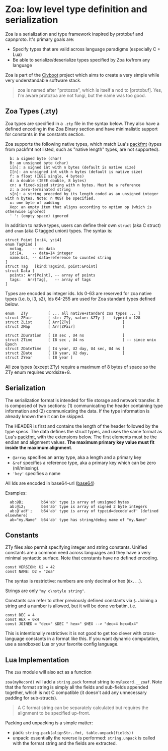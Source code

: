 # Zoa: low level type definition and serialization

Zoa is a serialization and type framework inspired by protobuf and capnproto.
It's primary goals are:

* Specify types that are valid across language paradigms (especially C + Lua)
* Be able to serialize/deserialize types specified by Zoa to/from any language

Zoa is part of the [Civboot] project which aims to create a very simple while
very understandable software stack.

> zoa is named after "protozoa", which is itself a nod to [protobuf]. Yes, I'm
  aware protozoa are not fungi, but the name was too good.

## Zoa Types (.zty)

Zoa types are specified in a `.zty` file in the syntax below. They also have a
defined encoding in the Zoa Binary section and have minimalistic support
for constants in the constants section.

Zoa supports the following native types, which match Lua's [packfmt][packfmt]
(types from packfmt not listed, such as "native length" types, are not supported).

```
  b: a signed byte (char)
  B: an unsigned byte (char)
  i[n]: a signed int with n bytes (default is native size)
  I[n]: an unsigned int with n bytes (default is native size)
  f: a float (IEEE single, 4 bytes)
  d: a double (IEEE double, 8 bytes)
  cn: a fixed-sized string with n bytes. Must be a reference
  z: a zero-terminated string
  s[n]: a string preceded by its length coded as an unsigned integer with n bytes. Note: n MUST be specified.
  x: one byte of padding
  Xop: an empty item that aligns according to option op (which is otherwise ignored)
  ' ': (empty space) ignored
```

In addition to native types, users can define their own `struct` (aka C struct)
and `enum` (aka C tagged union) types. The syntax is:

```
struct Point [x:i4, y:i4]
enum TagKind [
  notag,    -- no data
  id:I4,    -- data=I4 integer
  name:&s1, -- data=reference to counted string
]
struct Tag   [kind:TagKind, point:&Point]
struct Data [
  points: Arr[Point], -- array of points
  tags:   Arr[Tag],   -- array of tags
]
```

Types are encoded as integer ids. Ids 0-63 are reserved for zoa native types (i.e. b, i3, s2),
Ids 64-255 are used for Zoa standard types defined below. 

```
enum   ZTy         [ ... all native+standard zoa types ... ]
struct ZPair       [ str: ZTy, value: &ZTy ] -- typeid = 128
struct ZList       [ Arr[ZTy]                       ]
struct ZMap        [ Arr[ZPair]                     ]

struct ZDuration   [ I8 sec , U4 ns                 ]
struct ZTime       [ I8 sec , U4 ns                 ] -- since unix Epoch
struct ZDateTime   [ I4 year, U2 day, U4 sec, U4 ns ]
struct ZDate       [ I8 year, U2 day,               ]
struct ZYear       [ I8 year ]
```

All zoa types (except ZTy) require a maximum of 8 bytes of space so the ZTy enum requires
wordsize+8.

## Serialization

The serialization format is intended for file storage and network transfer.
It is composed of two sections: (1) communicating the header containing type
information and (2) communicating the data. If the type information is already
known then it can be skipped.

The HEADER is first and contains the length of the header followed by the type specs.
The data defines the struct types, and uses the same format as  Lua's [packfmt],
with the extensions below. The first elements must be
the endian and alignment values. **The maximum primary key value must fit inside the
maximum alignment**.

* `@array` specifies an array type, aka a length and a primary key
* `&ref` specifies a reference type, aka a primary key which can be zero (nil/missing).
* `'key'` specifies a name

All Ids are encoded in base64-url ([base64])

Examples:
```
  ab:@B;        b64'ab' type is array of unsigned bytes
  ab:@i2;       b64'ab' type is array of signed 2 byte integers
  ab:@'adf';    b64'ab' type is array of typeid=decode'adf' (defined elsewhere)
  ab="my.Name"  b64'ab' type has string/debug name of "my.Name"
```

## Constants

ZTy files also permit specifying integer and string constants. Unified constants
are a common need across languages and they have a very minimal syntactic
surface. Note that constants have no defined encoding.

```
const VERSION: U2 = 42
const NAME: D2 = "zoa"
```

The syntax is restrictive: numbers are only decimal or hex (`0x...`).

Strings are only `"my c\nstyle string"`.

Constants can refer to other previously defined constants via `$`. Joining a
string and a number is allowed, but it will be done verbatim, i.e.

```
const DEC = 4
const HEX = 0x4
const JOINED = "dec=" $DEC " hex=" $HEX --> "dec=4 hex=0x4"
```

This is intentionally restrictive: it is not good to get too clever with cross-language constants in a format like this.
If you want dynamic computation, use
a sandboxed Lua or your favorite
config language.

## Lua Implementation

The `zoa` module will also act as a function

`zoa(myRecord)` will add a `string.pack` format string to `myRecord.__zoaf`.
Note that the format string is simply all the fields and sub-fields appended
together, which is not C compatible (it doesn't add any unnecessary padding for
sub-structs).

> A C format string can be separately calculated but requires the alignment
> to be specified up-front.

Packing and unpacking is a simple matter:
* pack: `string.pack(alignStr..fmt, table.unpack(fields))`
* unpack: essentially the reverse is performed: `string.unpack` is called
  with the format string and the fields are extracted.

[Civboot]: http://civboot.org
[packfmt]: https://www.lua.org/manual/5.3/manual.html#6.4.2
[base64]: https://base64.guru/standards/base64url
